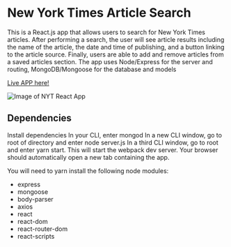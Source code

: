 # New York Times Article Search

This is a React.js app that allows users to search for New York Times articles. After performing a search, the user will see article results including the name of the article, the date and time of publishing, and a button linking to the article source. Finally, users are able to add and remove articles from a saved articles section. The app uses Node/Express for the server and routing, MongoDB/Mongoose for the database and models

[Live APP here!](https://guarded-plateau-30882.herokuapp.com/)


![Image of NYT React App](https://github.com/Tapesh123/nyt-react-news/blob/master/NYT%20React.gif)




## Dependencies

Install dependencies
In your CLI, enter mongod
In a new CLI window, go to root of directory and enter node server.js
In a third CLI window, go to root and enter yarn start. This will start the webpack dev server.
Your browser should automatically open a new tab containing the app.




You will need to yarn install the following node modules:

* express
* mongoose
* body-parser
* axios
* react
* react-dom
* react-router-dom
* react-scripts



